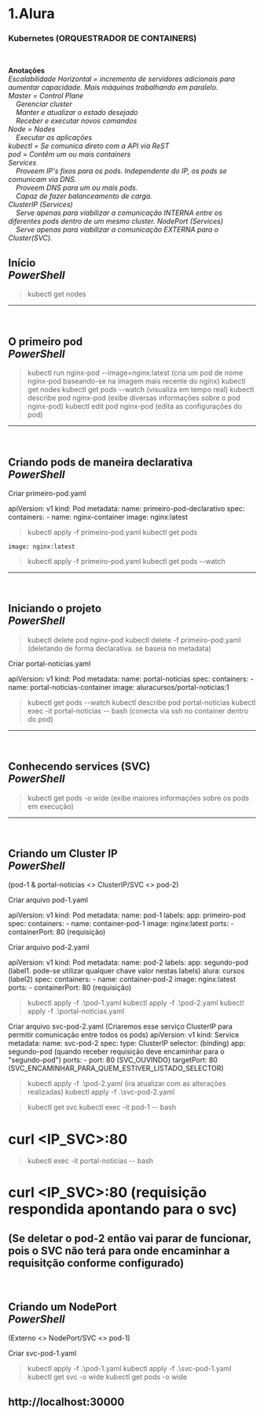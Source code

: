 # 1.Alura

### Kubernetes (ORQUESTRADOR DE CONTAINERS)
<br />

**Anotações**<br>
    *Escalabilidade Horizontal = incremento de servidores adicionais para aumentar capacidade. Mais máquinas trabalhando em paralelo.*<br>
    *Master = Control Plane*<br>
    &nbsp;&nbsp;&nbsp;&nbsp;*Gerenciar cluster*<br>
    &nbsp;&nbsp;&nbsp;&nbsp;*Manter e atualizar o estado desejado*<br>
    &nbsp;&nbsp;&nbsp;&nbsp;*Receber e executar novos comandos*<br>
    *Node = Nodes*<br>
    &nbsp;&nbsp;&nbsp;&nbsp;*Executar as aplicações*<br>
    *kubectl = Se comunica direto com a API via ReST*<br>
    *pod = Contêm um ou mais containers*<br>
    *Services*<br>
    &nbsp;&nbsp;&nbsp;&nbsp;*Proveem IP's fixos para os pods. Independente do IP, os pods se comunicam via DNS.*<br>
    &nbsp;&nbsp;&nbsp;&nbsp;*Proveem DNS para um ou mais pods.*<br>
    &nbsp;&nbsp;&nbsp;&nbsp;*Capaz de fazer balanceamento de carga.*<br>
    *ClusterIP (Services)*<br>
    &nbsp;&nbsp;&nbsp;&nbsp;*Serve apenas para viabilizar a comunicação INTERNA entre os diferentes pods dentro de um mesmo cluster.*
    *NodePort (Services)*<br>
    &nbsp;&nbsp;&nbsp;&nbsp;*Serve apenas para viabilizar a comunicação EXTERNA para o Cluster(SVC).*
<br />

**Início**<br>
*PowerShell*
---
> kubectl get nodes
---
<br />

**O primeiro pod**<br>
*PowerShell*
---
> kubectl run nginx-pod --image=nginx:latest (cria um pod de nome nginx-pod baseando-se na imagem mais recente do nginx)
> kubectl get nodes 
> kubectl get pods --watch (visualiza em tempo real)
> kubectl describe pod nginx-pod (exibe diversas informações sobre o pod nginx-pod)
> kubectl edit pod nginx-pod (edita as configurações do pod)
---
<br />

**Criando pods de maneira declarativa**<br>
*PowerShell*
---
Criar primeiro-pod.yaml

apiVersion: v1
kind: Pod
metadata:
  name: primeiro-pod-declarativo
spec:
  containers:
    - name: nginx-container
      image: nginx:latest

> kubectl apply -f primeiro-pod.yaml
> kubectl get pods

    image: nginx:latest

> kubectl apply -f primeiro-pod.yaml
> kubectl get pods --watch
---
<br />

**Iniciando o projeto**<br>
*PowerShell*
---
> kubectl delete pod nginx-pod
> kubectl delete -f primeiro-pod.yaml (deletando de forma declarativa. se baseia no metadata)

Criar portal-noticias.yaml

apiVersion: v1
kind: Pod
metadata:
  name: portal-noticias
spec:
  containers:
    - name: portal-noticias-container
      image: aluracursos/portal-noticias:1

> kubectl get pods --watch
> kubectl describe pod portal-noticias
> kubectl exec -it portal-noticias -- bash (conecta via ssh no container dentro do pod)
---
<br />

**Conhecendo services (SVC)**<br>
*PowerShell*
---
> kubectl get pods -o wide (exibe maiores informações sobre os pods em execução)
---
<br />

**Criando um Cluster IP**<br>
*PowerShell*
---
(pod-1 & portal-noticias <> ClusterIP/SVC <> pod-2)

Criar arquivo pod-1.yaml 

apiVersion: v1
kind: Pod
metadata:
  name: pod-1
  labels:
    app: primeiro-pod
spec:
  containers:
    - name: container-pod-1
      image: nginx:latest
      ports:
        - containerPort: 80 (requisição)

Criar arquivo pod-2.yaml 

apiVersion: v1
kind: Pod
metadata:
  name: pod-2
  labels:
    app: segundo-pod (label1. pode-se utilizar qualquer chave valor nestas labels)
    alura: cursos (label2)
spec:
  containers:
    - name: container-pod-2
      image: nginx:latest
      ports:
        - containerPort: 80 (requisição)

> kubectl apply -f .\pod-1.yaml
> kubectl apply -f .\pod-2.yaml
> kubectl apply -f .\portal-noticias.yaml

Criar arquivo svc-pod-2.yaml (Criaremos esse serviço ClusterIP para permitir comunicação entre todos os pods)
apiVersion: v1
kind: Service
metadata:
  name: svc-pod-2
spec:
  type: ClusterIP
  selector: (binding)
    app: segundo-pod (quando receber requisição deve encaminhar para o "segundo-pod")
  ports:
    - port: 80 (SVC_OUVINDO)
      targetPort: 80 (SVC_ENCAMINHAR_PARA_QUEM_ESTIVER_LISTADO_SELECTOR)

> kubectl apply -f .\pod-2.yaml (ira atualizar com as alterações realizadas)
> kubectl apply -f .\svc-pod-2.yaml

> kubectl get svc
> kubectl exec -it pod-1 -- bash
  # curl <IP_SVC>:80

> kubectl exec -it portal-noticias -- bash
  # curl <IP_SVC>:80 (requisição respondida apontando para o svc)
(Se deletar o pod-2 então vai parar de funcionar, pois o SVC não terá para onde encaminhar a requisitção conforme configurado)
---
<br />

**Criando um NodePort**<br>
*PowerShell*
---
(Externo <> NodePort/SVC <> pod-1)

Criar svc-pod-1.yaml


> kubectl apply -f .\pod-1.yaml
> kubectl apply -f .\svc-pod-1.yaml
> kubectl get svc -o wide
> kubectl get pods -o wide

http://localhost:30000
---
<br />